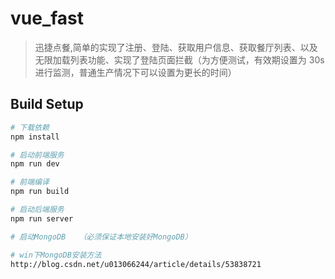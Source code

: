 # vue_fast

> 迅捷点餐,简单的实现了注册、登陆、获取用户信息、获取餐厅列表、以及无限加载列表功能、实现了登陆页面拦截（为方便测试，有效期设置为 30s 进行监测，普通生产情况下可以设置为更长的时间）

## Build Setup

``` bash
# 下载依赖
npm install

# 启动前端服务
npm run dev

# 前端编译
npm run build

# 启动后端服务
npm run server

# 启动MongoDB   （必须保证本地安装好MongoDB）

# win下MongoDB安装方法
http://blog.csdn.net/u013066244/article/details/53838721


